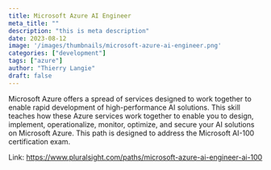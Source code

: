 ```yaml
---
title: Microsoft Azure AI Engineer
meta_title: ""
description: "this is meta description"
date: 2023-08-12
image: '/images/thumbnails/microsoft-azure-ai-engineer.png'
categories: ["development"]
tags: ["azure"]
author: "Thierry Langie"
draft: false
---
```

Microsoft Azure offers a spread of services designed to work together to enable rapid development of high-performance AI solutions. This skill teaches how these Azure services work together to enable you to design, implement, operationalize, monitor, optimize, and secure your AI solutions on Microsoft Azure. This path is designed to address the Microsoft AI-100 certification exam.

Link: https://www.pluralsight.com/paths/microsoft-azure-ai-engineer-ai-100
